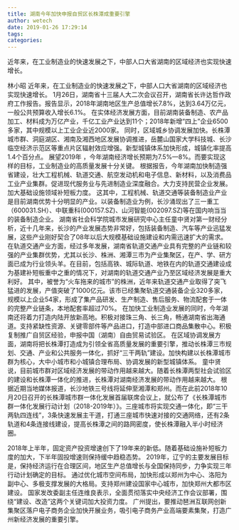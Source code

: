 ```yaml
---
title: 湖南今年加快申报自贸区长株潭成重要引擎
author: wetech
date: 2019-01-26 17:29:14
tags: 
categories: 
---
```

近年来，在工业制造业的快速发展之下，中部人口大省湖南的区域经济也实现快速增长。
<!-- more -->
林小昭
近年来，在工业制造业的快速发展之下，中部人口大省湖南的区域经济也实现快速增长。
1月26日，湖南省十三届人大二次会议召开，湖南省长许达哲作政府工作报告。报告显示，2018年湖南地区生产总值增长7.8%，达到3.64万亿元，一般公共预算收入增长6.1%。
在实体经济发展方面，目前湖南装备制造、农产品加工、材料成为万亿产业，千亿工业产业达到11个；2018年新增“四上”企业6500多家，其中规模以上工业企业近2000家。
同时，区域城乡协调发展加快。长株潭城市群、洞庭湖区、湘南及湘西地区发展协调推进，岳麓山国家大学科技城、长沙临空经济示范区等重点片区辐射效应增强。新型城镇体系加快形成，城镇化率提高1.4个百分点。
展望2019年 ，今年湖南经济增长预期为7.5%—8%。而要实现这样的目标，工业制造业的高质量发展十分关键。
根据报告，今年湖南加快制造强省建设，壮大工程机械、轨道交通、航空发动机和电子信息、新材料，以及消费品工业产业集群。促进现代服务业与先进制造业深度融合。大力支持民营企业发展。加大基础设施领域补短板力度。
这其中，工程机械、轨道交通等装备制造业产业是目前湖南优势十分明显的产业。以装备制造业为例，长沙涌现出了三一重工（600031.SH）、中联重科(000157.SZ)、山河智能(002097.SZ)等在国内响当当的装备制造企业。
湖南省社会科学院城市发展研究中心主任童中贤对第一财经分析，近十几年来，长沙的产业发展态势非常好，包括装备制造、汽车等产业迅猛发展，这些产业刚好契合了08年以后大规模基础设施建设和内需迅速扩大的需求。
在轨道交通产业方面，经过多年发展，湖南省轨道交通产业具有完整的产业链和较强的产业集群优势，尤其以长沙、株洲、湘潭三市为产业集聚区，在产、学、研方面已成为行业领头羊。在目前，包括高铁、城际轨道、地铁在内的轨道交通建设成为基建补短板重中之重的情况下，对湖南的轨道交通产业乃至区域经济发展是重大利好。
其中，被誉为“火车拖来的城市”的株洲，近年来轨道交通产业取得了突飞猛进的发展，产值突破了1000亿元。该市已经集聚轨道交通装备企业320多家，规模以上企业54家，形成了集产品研发、生产制造、售后服务、物流配套于一体的完整产业链条，本地配套率超过70%。
在加快工业制造业发展的同时，今年湖南还将着力打造内陆开放新高地。积极对接珠三角、长三角，畅通湖南省出海通道。支持紧缺性资源、关键零部件等产品进口，打造中部进口商品集散中心。积极复制推广自贸区经验，申报中国（湖南）自由贸易试验区。
在区域协调发展方面，湖南将把长株潭打造成为引领全省高质量发展的重要引擎，推动长株潭三市规划、交通、产业和公共服务一体化，抓好“三干两轨”建设。加快构建以长株潭城市群为核心，大中小城市和小城镇合理布局、协调发展的新型城镇体系。
童中贤说，目前城市群对区域经济发展的带动作用越来越大。随着长株潭两型社会试验区的建设和长株潭一体化的推进，长株潭对湖南经济发展的带动作用越来越大。
根据近期当地媒体报道，长沙地铁三号线将延伸至湘潭和郑州。而在此前2018年10月20日召开的长株潭城市群一体化发展首届联席会议上，就公布了《长株潭城市群一体化发展行动计划（2018-2019年）》。三座城市将实现交通一体化，即“三干两轨四连线”，3条快速发展主干道，打通三座城市快速对接的交通网络，还有2条轨道和4条连接线建设，提高长株潭之间的路网密度，使长株潭融入半小时经济圈。
 
 
2018年上半年，固定资产投资增速创下了19年来的新低。随着基础设施补短板力度的加大，下半年固投增速则保持缓中趋稳态势。
2019年，辽宁的主要发展目标是，保持经济运行在合理区间，地区生产总值增长与全国保持同步，力争实现三年行动计划确定的目标。
通过优化城市空间布局，加快形成以郑州为中心、洛阳为副中心、多极支撑发展的大格局。支持郑州建设国家中心城市，加快郑州大都市区建设。
国家发改委副主任连维良表示，全面贯彻落实中央经济工作会议部署，围绕“建设、改造”这两个关键词加大投资力度。
广州提出，要推动琶洲互联网创新集聚区落户电子商务企业加快开展业务，吸引电子商务产业高端要素集聚，打造广州新经济发展的重要引擎。
